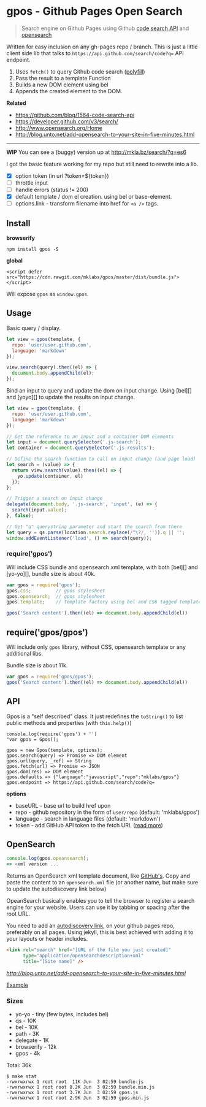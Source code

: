 # gpos - Github Pages Open Search

> Search engine on Github Pages using Github [code search
> API](https://github.com/blog/1564-code-search-api) and
> [opensearch](http://www.opensearch.org/Home)

Written for easy inclusion on any gh-pages repo / branch. This is just a little
client side lib that talks to `https://api.github.com/search/code?q=` API endpoint.

1. Uses `fetch()` to query Github code search
   ([polyfill](https://github.com/mklabs/polyfill))
2. Pass the result to a template Function
3. Builds a new DOM element using bel
4. Appends the created element to the DOM.

**Related**

- https://github.com/blog/1564-code-search-api
- https://developer.github.com/v3/search/
- http://www.opensearch.org/Home
- http://blog.unto.net/add-opensearch-to-your-site-in-five-minutes.html

---

**WIP** You can see a (buggy) version up at http://mkla.bz/search/?q=es6

I got the basic feature working for my repo but still need to rewrite into a lib.

- [x] option token (in url ?token=${token})
- [ ] throttle input
- [ ] handle errors (status != 200)
- [x] default template / dom el creation. using bel or base-element.
- [ ] options.link - transform filename into href for `<a />` tags.

## Install

**browserify**

    npm install gpos -S

**global**

    <script defer src="https://cdn.rawgit.com/mklabs/gpos/master/dist/bundle.js"></script>

Will expose `gpos` as `window.gpos`.

## Usage

Basic query / display.

```js
let view = gpos(template, {
  repo: 'user/user.github.com',
  language: 'markdown'
});

view.search(query).then((el) => {
  document.body.appendChild(el);
});
```

Bind an input to query and update the dom on input change. Using [bel][] and
[yoyo][] to update the results on input change.

```js
let view = gpos(template, {
  repo: 'user/user.github.com',
  language: 'markdown'
});

// Get the reference to an input and a container DOM elements
let input = document.querySelector('.js-search');
let container = document.querySelector('.js-results');

// Define the search function to call on input change (and page load)
let search = (value) => {
  return view.search(value).then((el) => {
    yo.update(container, el)
  });
};

// Trigger a search on input change
delegate(document.body, '.js-search', 'input', (e) => {
  search(input.value);
}, false);

// Get "q" querystring parameter and start the search from there
let query = qs.parse(location.search.replace(/^\?/, '')).q || '';
window.addEventListener('load', () => search(query));
```

### require('gpos')

Will include CSS bundle and opensearch.xml template, with both [bel][] and
[yo-yo][], bundle size is about 40k.

```js
var gpos = require('gpos');
gpos.css;         // gpos stylesheet
gpos.opensearch;  // gpos stylesheet
gpos.template;    // template factory using bel and ES6 tagged templates

gpos('Search content').then((el) => document.body.appendChild(el))
````

## require('gpos/gpos')

Will include only `gpos` library, without CSS, opensearch template or any additional libs.

Bundle size is about 11k.

```js
var gpos = require('gpos/gpos');
gpos('Search content').then((el) => document.body.appendChild(el))
```

## API

Gpos is a "self described" class. It just redefines the `toString()` to list
public methods and properties (with `this.help()`)

```
console.log(require('gpos') + '')
"var gpos = Gpos();

gpos = new Gpos(template, options);
gpos.search(query) => Promise => DOM element
gpos.url(query, _ref) => String
gpos.fetch(url) => Promise => JSON
gpos.dom(res) => DOM element
gpos.defaults => {"language":"javascript","repo":"mklabs/gpos"}
gpos.endpoint => https://api.github.com/search/code?q=
```

**options**

- baseURL  - base url to build href upon
- repo     - github repository in the form of `user/repo` (default: 'mklabs/gpos')
- language - search in language files (default: 'markdown')
- token    - add GitHub API token to the fetch URL ([read more](https://developer.github.com/v3/#authentication))

## OpenSearch

```js
console.log(gpos.opeansearch);
=> <xml version ...
```

Returns an OpenSearch xml template document, like
[GitHub's](https://github.com/opensearch.xml). Copy and paste the content to an
`opensearch.xml` file (or another name, but make sure to update the
autodiscovery link below)

OpeanSearch basically enables you to tell the browser to register a search
engine for your website. Users can use it by tabbing or spacing after the root URL.

You need to add an [autodiscovery
link](http://www.opensearch.org/Specifications/OpenSearch/1.1#Autodiscovery),
on your github pages repo, preferably on all pages. Using jekyll, this is best
achieved with adding it to your layouts or header includes.

```html
<link rel="search" href="[URL of the file you just created]"
      type="application/opensearchdescription+xml"
      title="[Site name]" />
```

*http://blog.unto.net/add-opensearch-to-your-site-in-five-minutes.html*

[Example](http://mkla.bz/opensearch.xml)

### Sizes

- yo-yo - tiny (few bytes, includes bel)
- qs - 10K
- bel - 10K
- path - 3K
- delegate - 1K
- browserify - 12k
- gpos - 4k

Total: 36k

```
$ make stat
-rwxrwxrwx 1 root root  11K Jun  3 02:59 bundle.js
-rwxrwxrwx 1 root root 8.2K Jun  3 02:59 bundle.min.js
-rwxrwxrwx 1 root root 3.7K Jun  3 02:59 gpos.js
-rwxrwxrwx 1 root root 2.9K Jun  3 02:59 gpos.min.js
```

